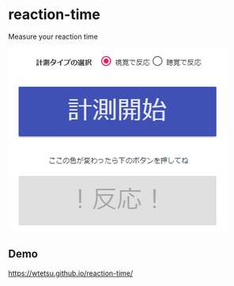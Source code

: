 # reaction-time
Measure your reaction time

![ss01](https://github.com/wtetsu/reaction-time/blob/images/ss01.png)

## Demo
https://wtetsu.github.io/reaction-time/

